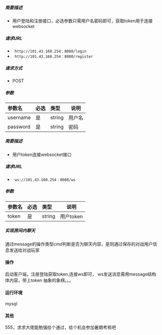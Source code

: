 ##### 简要描述
- 用户登陆和注册接口，必选参数只需用户名密码即可，获取token用于连接websocket

##### 请求URL
- ` http://101.43.160.254：8080/login`
- ` http://101.43.160.254：8080/register`
##### 请求方式
- POST

##### 参数

|参数名|必选|类型|说明|
|:----    |:---|:----- |-----   |
|username |是  |string |用户名   |
|password |是  |string | 密码    |

##### 简要描述
- 用户token连接websocket接口

##### 请求URL
- ` ws://101.43.160.254：8080/ws`

##### 参数

|参数名|必选|类型|说明|
|:----    |:---|:----- |-----   |
|token |是  |string |用户token   |

##### 实现房间内聊天
通过message的操作类型cmd判断是否为聊天内容，是则通过保存的对战用户信息发送给对战玩家

#### 操作
启动客户端，注册登陆获取token,连接ws即可，
ws发送消息需用message结构体内容，带上token
抽象的象棋。。。

#### 运行环境
mysql

#### 其他
555，求求大佬能勉强给个通过，给个机会参加暑期考核吧